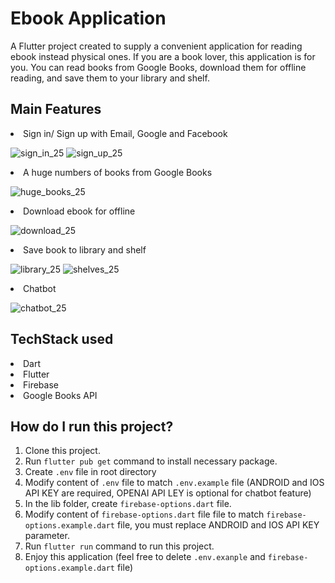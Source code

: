# Ebook Application

A Flutter project created to supply a convenient application for reading ebook instead physical ones.
If you are a book lover, this application is for you. You can read books from Google Books, download them for offline reading, and save them to your library and shelf.

## Main Features

<li>Sign in/ Sign up with Email, Google and Facebook</li>

![sign_in_25](https://github.com/ltkien0105/EbookApplication/assets/83855013/556e4d03-44e1-4aea-a350-a2602d2b6c7d) ![sign_up_25](https://github.com/ltkien0105/EbookApplication/assets/83855013/0e6ebf09-fb1b-4041-8387-93cf4c4bdf48)

<li>A huge numbers of books from Google Books</li>

![huge_books_25](https://github.com/ltkien0105/EbookApplication/assets/83855013/87be561e-ee28-4559-bde9-9a8237eaba72)

<li>Download ebook for offline</li>

![download_25](https://github.com/ltkien0105/EbookApplication/assets/83855013/dca3cadd-506d-4f3b-abac-955dc3606fb0)

<li>Save book to library and shelf</li>

![library_25](https://github.com/ltkien0105/EbookApplication/assets/83855013/ab463a67-5107-4c32-a8e5-af51c2cc8e18) ![shelves_25](https://github.com/ltkien0105/EbookApplication/assets/83855013/4c219397-03c5-4a2e-8f5f-cc06532af2ac)

<li>Chatbot</li>

![chatbot_25](https://github.com/ltkien0105/EbookApplication/assets/83855013/fa65ec81-ab1d-4369-93ba-712f9b659016)

## TechStack used

<li>Dart</li>
<li>Flutter</li>
<li>Firebase</li>
<li>Google Books API</li>

## How do I run this project?

1. Clone this project.
2. Run `flutter pub get` command to install necessary package.
3. Create `.env` file in root directory
4. Modify content of `.env` file to match `.env.example` file (ANDROID and IOS API KEY are required, OPENAI API LEY is optional for chatbot feature)
5. In the lib folder, create `firebase-options.dart` file.
6. Modify content of `firebase-options.dart` file file to match `firebase-options.example.dart` file, you must replace ANDROID and IOS API KEY parameter.
7. Run `flutter run` command to run this project.
8. Enjoy this application (feel free to delete `.env.exanple` and `firebase-options.example.dart` file)
